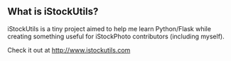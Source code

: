 ## What is iStockUtils?

iStockUtils is a tiny project aimed to help me learn Python/Flask while creating 
something useful for iStockPhoto contributors (including myself).

Check it out at http://www.istockutils.com

